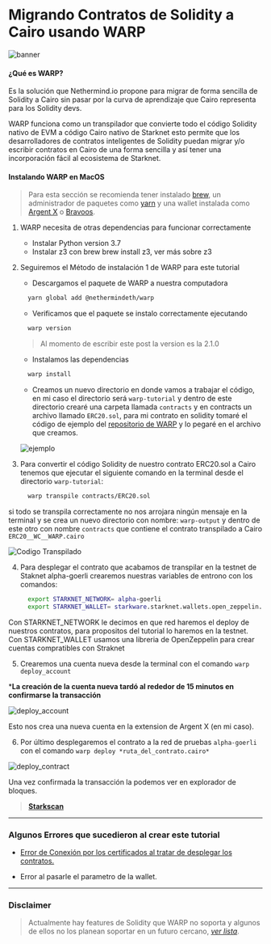 # Migrando Contratos de Solidity a Cairo usando WARP

![banner](https://mirror-media.imgix.net/publication-images/XzWA8JzeVCfO2ZXmbBxcK.png?height=1458&width=2916&h=1458&w=2916&auto=compress)

#### ¿Qué es WARP?

   Es la solución que Nethermind.io propone para migrar de forma sencilla de Solidity a Cairo sin pasar por la curva de aprendizaje que Cairo representa para los Solidity devs.  

   WARP funciona como un transpilador que convierte todo el código Solidity nativo de EVM a código Cairo nativo de Starknet esto permite que los desarrolladores de contratos inteligentes de Solidity puedan migrar y/o escribir contratos en Cairo de una forma sencilla y así tener una incorporación fácil al ecosistema de Starknet.  

#### Instalando WARP en MacOS

> Para esta sección se recomienda tener instalado [brew](https://brew.sh/index_es), un administrador de paquetes como [yarn](https://yarnpkg.com/) y una wallet instalada como [Argent X](https://www.argent.xyz/argent-x/) o [Bravoos](https://braavos.app/).  

1. WARP necesita de otras dependencias para funcionar correctamente
   * Instalar Python version 3.7
   * Instalar z3 con brew brew install z3, ver más sobre z3

2. Seguiremos el Método de instalación 1 de WARP para este tutorial
   * Descargamos el paquete de WARP a nuestra computadora  

    ```bash
      yarn global add @nethermindeth/warp
    ```

   * Verificamos que el paquete se instalo correctamente ejecutando  

    ```bash  
      warp version
    ```

    > Al momento de escribir este post la version es la 2.1.0  
  
   * Instalamos las dependencias  

    ```bash
      warp install
    ```

   * Creamos un nuevo directorio en donde vamos a trabajar el código, en mi caso el directorio será `warp-tutorial` y dentro de este directorio crearé una carpeta llamada `contracts` y en contracts un archivo llamado `ERC20.sol`, para mi contrato en solidity tomaré el código de ejemplo del [repositorio de WARP](https://github.com/NethermindEth/warp/blob/develop/example_contracts/ERC20.sol) y lo pegaré en el archivo que creamos.  

   ![ejemplo](https://mirror.xyz/_next/image?url=https%3A%2F%2Fimages.mirror-media.xyz%2Fpublication-images%2FWRgjG_0seJom-wvESWrD8.png&w=3840&q=90)  

3. Para convertir el código Solidity de nuestro contrato ERC20.sol a Cairo tenemos   que ejecutar el siguiente comando en la terminal desde el directorio `warp-tutorial`:  

   ```bash
     warp transpile contracts/ERC20.sol
   ```

  si todo se transpila correctamente no nos arrojara ningún mensaje en la terminal y se crea un nuevo directorio con nombre: `warp-output` y dentro de este otro con nombre `contracts` que contiene el contrato transpilado a Cairo `ERC20__WC__WARP.cairo`  

   ![Codigo Transpilado](https://mirror.xyz/_next/image?url=https%3A%2F%2Fimages.mirror-media.xyz%2Fpublication-images%2FUwwOXC2Dyd9hhObBMFBPL.png&w=3840&q=90)  

4. Para desplegar el contrato que acabamos de transpilar en la testnet de Staknet alpha-goerli crearemos nuestras variables de entrono con los comandos:  

   ```bash
     export STARKNET_NETWORK= alpha-goerli
     export STARKNET_WALLET= starkware.starknet.wallets.open_zeppelin.OpenZeppelinAccount
   ```

Con STARKNET_NETWORK le decimos en que red haremos el deploy de nuestros contratos, para propositos del tutorial lo haremos en la testnet.
Con STARKNET_WALLET usamos una libreria de OpenZeppelin para crear cuentas compratibles con Straknet

5. Crearemos una cuenta nueva desde la terminal con el comando `warp deploy_account`   

***La creación de la cuenta nueva tardó al rededor de 15 minutos en confirmarse la transacción**  

![deploy_account](https://mirror.xyz/_next/image?url=https%3A%2F%2Fimages.mirror-media.xyz%2Fpublication-images%2F-MkdjVNf6kH0sRgAFAc5E.png&w=3840&q=90)  

Esto nos crea una nueva cuenta en la extension de Argent X (en mi caso).  

6. Por último desplegaremos el contrato a la red de pruebas `alpha-goerli` con el comando `warp deploy *ruta_del_contrato.cairo*`  

![deploy_contract](https://mirror.xyz/_next/image?url=https%3A%2F%2Fimages.mirror-media.xyz%2Fpublication-images%2FM8kujDttWvQgMcwrigaT7.png&w=3840&q=90)  

Una vez confirmada la transacción la podemos ver en explorador de bloques.

>  **[Starkscan](https://testnet.starkscan.co/tx/0x0596627fd3f7c5679d5c38aea4396a71e7d5d7ef023638cbbaaa522bd33216d3)**  

---  

### Algunos Errores que sucedieron al crear este tutorial

* [Error de Conexión por los certificados al tratar de desplegar los contratos.](https://github.com/NethermindEth/warp/issues/689)  

* Error al pasarle el parametro de la wallet.  

---   

### Disclaimer

> Actualmente hay features de Solidity que WARP no soporta y algunos de ellos no los planean soportar en un futuro cercano, *[ver lista](https://github.com/NethermindEth/warp#unsupported-solidity-features)*.
